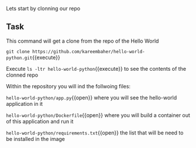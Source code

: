 Lets start by clonning our repo
## Task

This command will get a clone from the repo of the Hello World

`git clone https://github.com/kareembaher/hello-world-python.git`{{execute}}

Execute `ls -ltr hello-world-python`{{execute}} to see the contents of the clonned repo

Within the repository you will ind the follwoing files:

`hello-world-python/app.py`{{open}} where you will see the hello-world application in it

`hello-world-python/Dockerfile`{{open}} where you will build a container out of this application and run it

`hello-world-python/requirements.txt`{{open}} the list that will be need to be installed in the image


